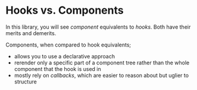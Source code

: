 # Hooks vs. Components

In this library, you will see *component* equivalents to *hooks*. Both have their merits and demerits.

Components, when compared to hook equivalents;

 - allows you to use a declarative approach
 - rerender only a specific part of a component tree rather than the whole component that the hook is used in
 - mostly rely on *callbacks*, which are easier to reason about but uglier to structure